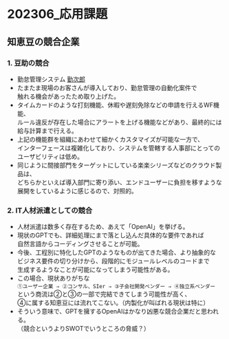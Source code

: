 # 202306_応用課題

## 知恵豆の競合企業

### 1. 豆助の競合

- 勤怠管理システム [勤次郎](https://www.kinjiro-e.com/)
- たまたま現場のお客さんが導入しており、勤怠管理の自動化案件で  
触れる機会があったため取り上げた。
- タイムカードのような打刻機能、休暇や遅刻免除などの申請を行えるWF機能、  
ルール違反が存在した場合にアラートを上げる機能などがあり、最終的には  
給与計算まで行える。
- 上記の機能群を組織にあわせて細かくカスタマイズが可能な一方で、  
インターフェースは複雑化しており、システムを管轄する人事部にとっての  
ユーザビリティは低め。
- 同じように間接部門をターゲットにしている楽楽シリーズなどのクラウド製品は、  
どちらかといえば導入部門に寄り添い、エンドユーザーに負担を移すような  
展開をしているように感じるので、対照的。

### 2. IT人材派遣としての競合

- 人材派遣は数多く存在するため、あえて「OpenAI」を挙げる。
- 現状のGPTでも、詳細処理にまで落とし込んだ具体的な要件であれば  
自然言語からコーディングさせることが可能。
- 今後、工程別に特化したGPTのようなものが出てきた場合、より抽象的な  
ビジネス要件の切り分けから、段階的にモジュールレベルのコードまで  
生成するようなことが可能になってしまう可能性がある。
- この場合、現状ありがちな  
`①ユーザー企業 ⇒ ②コンサル、SIer ⇒ ③子会社開発ベンダー ⇒ ④独立系ベンダー`  
という商流は②と③の一部で完結できてしまう可能性が高く、  
④に属する知恵豆には流れてこない。（内製化が叫ばれる現状は特に）
- そういう意味で、GPTを擁するOpenAIはかなり凶悪な競合企業だと思われる。  
（競合というよりSWOTでいうところの脅威？）